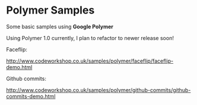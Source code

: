 # Polymer Samples
Some basic samples using **Google Polymer**

Using Polymer 1.0 currently, I plan to refactor to newer release soon!

Faceflip:

http://www.codeworkshop.co.uk/samples/polymer/faceflip/faceflip-demo.html

Github commits:

http://www.codeworkshop.co.uk/samples/polymer/github-commits/github-commits-demo.html
